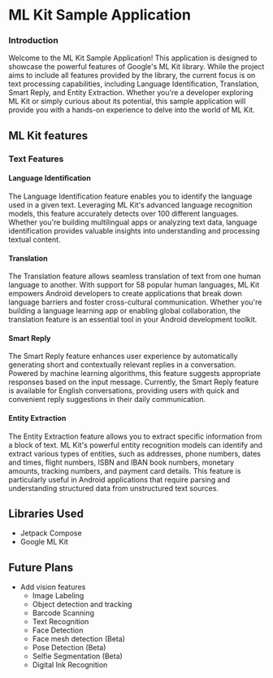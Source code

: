 # ML Kit Sample Application
### Introduction
Welcome to the ML Kit Sample Application! This application is designed to showcase the powerful features of Google's ML Kit library. While the project aims to include all features provided by the library, the current focus is on text processing capabilities, including Language Identification, Translation, Smart Reply, and Entity Extraction. Whether you're a developer exploring ML Kit or simply curious about its potential, this sample application will provide you with a hands-on experience to delve into the world of ML Kit.

## ML Kit features

### Text Features
#### Language Identification
The Language Identification feature enables you to identify the language used in a given text. Leveraging ML Kit's advanced language recognition models, this feature accurately detects over 100 different languages. Whether you're building multilingual apps or analyzing text data, language identification provides valuable insights into understanding and processing textual content.

#### Translation 
The Translation feature allows seamless translation of text from one human language to another. With support for 58 popular human languages, ML Kit empowers Android developers to create applications that break down language barriers and foster cross-cultural communication. Whether you're building a language learning app or enabling global collaboration, the translation feature is an essential tool in your Android development toolkit.

#### Smart Reply
The Smart Reply feature enhances user experience by automatically generating short and contextually relevant replies in a conversation. Powered by machine learning algorithms, this feature suggests appropriate responses based on the input message. Currently, the Smart Reply feature is available for English conversations, providing users with quick and convenient reply suggestions in their daily communication.

#### Entity Extraction
The Entity Extraction feature allows you to extract specific information from a block of text. ML Kit's powerful entity recognition models can identify and extract various types of entities, such as addresses, phone numbers, dates and times, flight numbers, ISBN and IBAN book numbers, monetary amounts, tracking numbers, and payment card details. This feature is particularly useful in Android applications that require parsing and understanding structured data from unstructured text sources.

## Libraries Used
* Jetpack Compose
* Google ML Kit

## Future Plans
* Add vision features
  * Image Labeling
  * Object detection and tracking
  * Barcode Scanning
  * Text Recognition
  * Face Detection
  * Face mesh detection (Beta)
  * Pose Detection (Beta)
  * Selfie Segmentation (Beta)
  * Digital Ink Recognition
